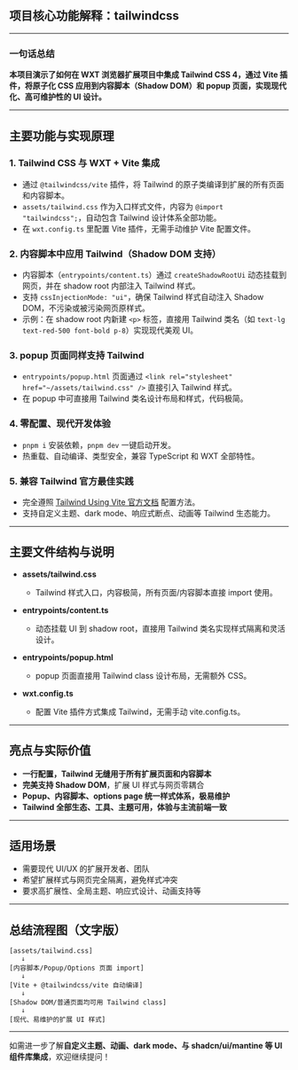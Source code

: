 ## 项目核心功能解释：tailwindcss

---

### 一句话总结

**本项目演示了如何在 WXT 浏览器扩展项目中集成 Tailwind CSS 4，通过 Vite 插件，将原子化 CSS 应用到内容脚本（Shadow DOM）和 popup 页面，实现现代化、高可维护性的 UI 设计。**

---

## 主要功能与实现原理

### 1. Tailwind CSS 与 WXT + Vite 集成

- 通过 `@tailwindcss/vite` 插件，将 Tailwind 的原子类编译到扩展的所有页面和内容脚本。
- `assets/tailwind.css` 作为入口样式文件，内容为 `@import "tailwindcss";`，自动包含 Tailwind 设计体系全部功能。
- 在 `wxt.config.ts` 里配置 Vite 插件，无需手动维护 Vite 配置文件。

### 2. 内容脚本中应用 Tailwind（Shadow DOM 支持）

- 内容脚本（`entrypoints/content.ts`）通过 `createShadowRootUi` 动态挂载到网页，并在 shadow root 内部注入 Tailwind 样式。
- 支持 `cssInjectionMode: "ui"`，确保 Tailwind 样式自动注入 Shadow DOM，不污染或被污染网页原样式。
- 示例：在 shadow root 内新建 `<p>` 标签，直接用 Tailwind 类名（如 `text-lg text-red-500 font-bold p-8`）实现现代美观 UI。

### 3. popup 页面同样支持 Tailwind

- `entrypoints/popup.html` 页面通过 `<link rel="stylesheet" href="~/assets/tailwind.css" />` 直接引入 Tailwind 样式。
- 在 popup 中可直接用 Tailwind 类名设计布局和样式，代码极简。

### 4. 零配置、现代开发体验

- `pnpm i` 安装依赖，`pnpm dev` 一键启动开发。
- 热重载、自动编译、类型安全，兼容 TypeScript 和 WXT 全部特性。

### 5. 兼容 Tailwind 官方最佳实践

- 完全遵照 [Tailwind Using Vite 官方文档](https://tailwindcss.com/docs/installation/using-vite) 配置方法。
- 支持自定义主题、dark mode、响应式断点、动画等 Tailwind 生态能力。

---

## 主要文件结构与说明

- **assets/tailwind.css**

  - Tailwind 样式入口，内容极简，所有页面/内容脚本直接 import 使用。

- **entrypoints/content.ts**

  - 动态挂载 UI 到 shadow root，直接用 Tailwind 类名实现样式隔离和灵活设计。

- **entrypoints/popup.html**

  - popup 页面直接用 Tailwind class 设计布局，无需额外 CSS。

- **wxt.config.ts**
  - 配置 Vite 插件方式集成 Tailwind，无需手动 vite.config.ts。

---

## 亮点与实际价值

- **一行配置，Tailwind 无缝用于所有扩展页面和内容脚本**
- **完美支持 Shadow DOM**，扩展 UI 样式与网页零耦合
- **Popup、内容脚本、options page 统一样式体系，极易维护**
- **Tailwind 全部生态、工具、主题可用，体验与主流前端一致**

---

## 适用场景

- 需要现代 UI/UX 的扩展开发者、团队
- 希望扩展样式与网页完全隔离，避免样式冲突
- 要求高扩展性、全局主题、响应式设计、动画支持等

---

## 总结流程图（文字版）

```
[assets/tailwind.css]
   ↓
[内容脚本/Popup/Options 页面 import]
   ↓
[Vite + @tailwindcss/vite 自动编译]
   ↓
[Shadow DOM/普通页面均可用 Tailwind class]
   ↓
[现代、易维护的扩展 UI 样式]
```

---

如需进一步了解**自定义主题、动画、dark mode、与 shadcn/ui/mantine 等 UI 组件库集成**，欢迎继续提问！

